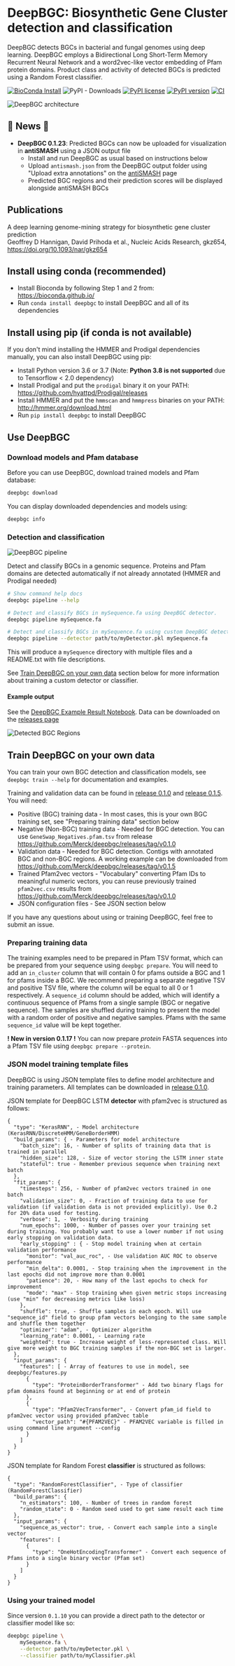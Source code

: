 # DeepBGC: Biosynthetic Gene Cluster detection and classification

DeepBGC detects BGCs in bacterial and fungal genomes using deep learning. 
DeepBGC employs a Bidirectional Long Short-Term Memory Recurrent Neural Network 
and a word2vec-like vector embedding of Pfam protein domains. 
Product class and activity of detected BGCs is predicted using a Random Forest classifier.

[![BioConda Install](https://img.shields.io/conda/dn/bioconda/deepbgc.svg?style=flag&label=BioConda%20install&color=green)](https://anaconda.org/bioconda/deepbgc) 
![PyPI - Downloads](https://img.shields.io/pypi/dm/deepbgc.svg?color=green&label=PyPI%20downloads)
[![PyPI license](https://img.shields.io/pypi/l/deepbgc.svg)](https://pypi.python.org/pypi/deepbgc/)
[![PyPI version](https://badge.fury.io/py/deepbgc.svg)](https://badge.fury.io/py/deepbgc)
[![CI](https://api.travis-ci.org/Merck/deepbgc.svg?branch=master)](https://travis-ci.org/Merck/deepbgc)

![DeepBGC architecture](images/deepbgc.architecture.png?raw=true "DeepBGC architecture")

## 📌 News 📌

- **DeepBGC 0.1.23**: Predicted BGCs can now be uploaded for visualization in **antiSMASH** using a JSON output file
  - Install and run DeepBGC as usual based on instructions below
  - Upload `antismash.json` from the DeepBGC output folder using "Upload extra annotations" on the [antiSMASH](https://antismash.secondarymetabolites.org/) page
  - Predicted BGC regions and their prediction scores will be displayed alongside antiSMASH BGCs
 
## Publications

A deep learning genome-mining strategy for biosynthetic gene cluster prediction <br>
Geoffrey D Hannigan,  David Prihoda et al., Nucleic Acids Research, gkz654, https://doi.org/10.1093/nar/gkz654


## Install using conda (recommended)

- Install Bioconda by following Step 1 and 2 from: https://bioconda.github.io/
- Run `conda install deepbgc` to install DeepBGC and all of its dependencies    

## Install using pip (if conda is not available)

If you don't mind installing the HMMER and Prodigal dependencies manually, you can also install DeepBGC using pip:

- Install Python version 3.6 or 3.7 (Note: **Python 3.8 is not supported** due to Tensorflow < 2.0 dependency)
- Install Prodigal and put the `prodigal` binary it on your PATH: https://github.com/hyattpd/Prodigal/releases
- Install HMMER and put the `hmmscan` and `hmmpress` binaries on your PATH: http://hmmer.org/download.html
- Run `pip install deepbgc` to install DeepBGC   

## Use DeepBGC

### Download models and Pfam database

Before you can use DeepBGC, download trained models and Pfam database:

```bash
deepbgc download
```

You can display downloaded dependencies and models using:

```bash
deepbgc info
```

### Detection and classification

![DeepBGC pipeline](images/deepbgc.pipeline.png?raw=true "DeepBGC pipeline")

Detect and classify BGCs in a genomic sequence. 
Proteins and Pfam domains are detected automatically if not already annotated (HMMER and Prodigal needed)

```bash
# Show command help docs
deepbgc pipeline --help

# Detect and classify BGCs in mySequence.fa using DeepBGC detector.
deepbgc pipeline mySequence.fa

# Detect and classify BGCs in mySequence.fa using custom DeepBGC detector trained on your own data.
deepbgc pipeline --detector path/to/myDetector.pkl mySequence.fa
```

This will produce a `mySequence` directory with multiple files and a README.txt with file descriptions.

See [Train DeepBGC on your own data](#train-deepbgc-on-your-own-data) section below for more information about training a custom detector or classifier.

#### Example output

See the [DeepBGC Example Result Notebook](https://nbviewer.jupyter.org/urls/github.com/Merck/deepbgc/releases/download/v0.1.0/DeepBGC_Example_Result.ipynb).
Data can be downloaded on the [releases page](https://github.com/Merck/deepbgc/releases)

![Detected BGC Regions](images/deepbgc.bgc.png?raw=true "Detected BGC regions")

## Train DeepBGC on your own data

You can train your own BGC detection and classification models, see `deepbgc train --help` for documentation and examples.

Training and validation data can be found in [release 0.1.0](https://github.com/Merck/deepbgc/releases/tag/v0.1.0) and [release 0.1.5](https://github.com/Merck/deepbgc/releases/tag/v0.1.5). You will need:
- Positive (BGC) training data - In most cases, this is your own BGC training set, see "Preparing training data" section below
- Negative (Non-BGC) training data - Needed for BGC detection. You can use `GeneSwap_Negatives.pfam.tsv` from release https://github.com/Merck/deepbgc/releases/tag/v0.1.0
- Validation data - Needed for BGC detection. Contigs with annotated BGC and non-BGC regions. A working example can be downloaded from https://github.com/Merck/deepbgc/releases/tag/v0.1.5
- Trained Pfam2vec vectors - "Vocabulary" converting Pfam IDs to meaningful numeric vectors, you can reuse previously trained `pfam2vec.csv` results from https://github.com/Merck/deepbgc/releases/tag/v0.1.0
- JSON configuration files - See JSON section below

If you have any questions about using or training DeepBGC, feel free to submit an issue.

### Preparing training data

The training examples need to be prepared in Pfam TSV format, which can be prepared from your sequence
using `deepbgc prepare`. You will need to add an `in_cluster` column that will contain 0 for pfams outside a BGC 
and 1 for pfams inside a BGC. We recommend preparing a separate negative TSV and positive TSV file, 
where the column will be equal to all 0 or 1 respectively. A `sequence_id` column should be added,
which will identify a continuous sequence of Pfams from a single sample (BGC or negative sequence).
The samples are shuffled during training to present the model with a random order of positive and negative samples.
Pfams with the same `sequence_id` value will be kept together.

**! New in version 0.1.17 !** You can now prepare *protein* FASTA sequences into a Pfam TSV file using `deepbgc prepare --protein`.


### JSON model training template files

DeepBGC is using JSON template files to define model architecture and training parameters. All templates can be downloaded in [release 0.1.0](https://github.com/Merck/deepbgc/releases/tag/v0.1.0).

JSON template for DeepBGC LSTM **detector** with pfam2vec is structured as follows:
```
{
  "type": "KerasRNN", - Model architecture (KerasRNN/DiscreteHMM/GeneBorderHMM)
  "build_params": { - Parameters for model architecture
    "batch_size": 16, - Number of splits of training data that is trained in parallel 
    "hidden_size": 128, - Size of vector storing the LSTM inner state
    "stateful": true - Remember previous sequence when training next batch
  },
  "fit_params": {
    "timesteps": 256, - Number of pfam2vec vectors trained in one batch
    "validation_size": 0, - Fraction of training data to use for validation (if validation data is not provided explicitly). Use 0.2 for 20% data used for testing.
    "verbose": 1, - Verbosity during training
    "num_epochs": 1000, - Number of passes over your training set during training. You probably want to use a lower number if not using early stopping on validation data.
    "early_stopping" : { - Stop model training when at certain validation performance
      "monitor": "val_auc_roc", - Use validation AUC ROC to observe performance
      "min_delta": 0.0001, - Stop training when the improvement in the last epochs did not improve more than 0.0001
      "patience": 20, - How many of the last epochs to check for improvement
      "mode": "max" - Stop training when given metric stops increasing (use "min" for decreasing metrics like loss)
    },
    "shuffle": true, - Shuffle samples in each epoch. Will use "sequence_id" field to group pfam vectors belonging to the same sample and shuffle them together 
    "optimizer": "adam", - Optimizer algorithm
    "learning_rate": 0.0001, - Learning rate
    "weighted": true - Increase weight of less-represented class. Will give more weight to BGC training samples if the non-BGC set is larger.
  },
  "input_params": {
    "features": [ - Array of features to use in model, see deepbgc/features.py
      {
        "type": "ProteinBorderTransformer" - Add two binary flags for pfam domains found at beginning or at end of protein
      },
      {
        "type": "Pfam2VecTransformer", - Convert pfam_id field to pfam2vec vector using provided pfam2vec table
        "vector_path": "#{PFAM2VEC}" - PFAM2VEC variable is filled in using command line argument --config
      }
    ]
  }
}
```

JSON template for Random Forest **classifier** is structured as follows:
```
{
  "type": "RandomForestClassifier", - Type of classifier (RandomForestClassifier)
  "build_params": {
    "n_estimators": 100, - Number of trees in random forest
    "random_state": 0 - Random seed used to get same result each time
  },
  "input_params": {
    "sequence_as_vector": true, - Convert each sample into a single vector
    "features": [
      {
        "type": "OneHotEncodingTransformer" - Convert each sequence of Pfams into a single binary vector (Pfam set)
      }
    ]
  }
}
```

### Using your trained model

Since version `0.1.10` you can provide a direct path to the detector or classifier model like so:
```bash
deepbgc pipeline \
    mySequence.fa \
    --detector path/to/myDetector.pkl \
    --classifier path/to/myClassifier.pkl 
```
